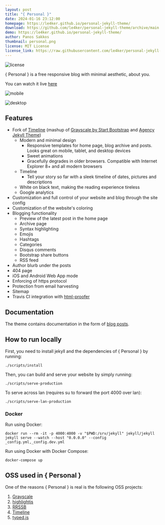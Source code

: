 ```yaml
---
layout: post
title: "{ Personal }"
date: 2024-01-16 23:12:00
homepage: https://le4ker.github.io/personal-jekyll-theme/
download: https://github.com/le4ker/personal-jekyll-theme/archive/main.zip
demo: https://le4ker.github.io/personal-jekyll-theme/
author: Panos Sakkos
thumbnail: personal.png
license: MIT License
license_link: https://raw.githubusercontent.com/le4ker/personal-jekyll-theme/main/LICENSE
---
```


![license](https://img.shields.io/badge/license-MIT-blue.svg?link=https://github.com/le4ker/personal-jekyll-theme/blob/main/LICENSE)

{ Personal } is a free responsive blog with minimal aesthetic, about you.

You can watch it live [here](https://le4ker.github.io/personal-jekyll-theme/)

![mobile](https://github.com/le4ker/personal-jekyll-theme/raw/main/.github/mobile.gif)

![desktop](https://github.com/le4ker/personal-jekyll-theme/raw/main/.github/desktop.gif)

## Features

- Fork of [Timeline](https://github.com/kirbyt/timeline-jekyll-theme) (mashup of
  [Grayscale by Start Bootstrap](https://github.com/IronSummitMedia/startbootstrap-grayscale)
  and [Agency Jekyll Theme](https://github.com/y7kim/agency-jekyll-theme))
  - Modern and minimal design
    - Responsive templates for home page, blog archive and posts. Looks great on
      mobile, tablet, and desktop devices
    - Sweet animations
    - Gracefully degrades in older browsers. Compatible with Internet Explorer
      8+ and all modern browsers
  - Timeline
    - Tell your story so far with a sleek timeline of dates, pictures and
      descriptions
  - White on black text, making the reading experience tireless
  - Google analytics
- Customization and full control of your website and blog through the site
  config
- Customization of the website's coloring
- Blogging functionality
  - Preview of the latest post in the home page
  - Archive page
  - Syntax highlighting
  - Emojis
  - Hashtags
  - Categories
  - Disqus comments
  - Bootstrap share buttons
  - RSS feed
- Author blurb under the posts
- 404 page
- iOS and Android Web App mode
- Enforcing of https protocol
- Protection from email harvesting
- Sitemap
- Travis CI integration with
  [html-proofer](https://github.com/gjtorikian/html-proofer)

## Documentation

The theme contains documentation in the form of
[blog posts](https://le4ker.github.io/personal-jekyll-theme/blog/index.html).

## How to run locally

First, you need to install jekyll and the dependencies of { Personal } by
running:

```shell
./scripts/install
```

Then, you can build and serve your website by simply running:

```shell
./scripts/serve-production
```

To serve across lan (requires su to forward the port 4000 over lan):

```shell
./scripts/serve-lan-production
```

### Docker

Run using Docker:

```shell
docker run --rm -it -p 4000:4000 -v "$PWD:/srv/jekyll" jekyll/jekyll jekyll serve --watch --host "0.0.0.0" --config _config.yml,_config.dev.yml
```

Run using Docker with Docker Compose:

```shell
docker-compose up
```

## OSS used in { Personal }

One of the reasons { Personal } is real is the following OSS projects:

1. [Grayscale](http://startbootstrap.com/template-overviews/grayscale/)
2. [highlightjs](https://highlightjs.org/)
3. [RRSSB](https://github.com/kni-labs/rrssb)
4. [Timeline](https://github.com/kirbyt/timeline-jekyll-theme)
5. [typed.js](https://github.com/mattboldt/typed.js/)

